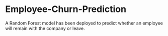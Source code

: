 # Employee-Churn-Prediction
 A Random Forest model has been deployed to predict whether an employee will remain with the company or leave.
